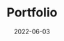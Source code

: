 ---
layout: posts
section: portfolio
title: Portfolio
permalink: /{{ locale.lang }}/{{ section }}/{% if pagination.pageNumber > 0 %}page-{{ pagination.pageNumber + 1 }}/{% endif %}
override:tags: []
description: My latest projects.
date: 2022-06-03
pagination:
  data: collections.projects
  size: 1
  alias: posts

eleventyNavigation:
  parent: en
  key: en-projects
  title: Projects
  order: 1
  icon: code
---